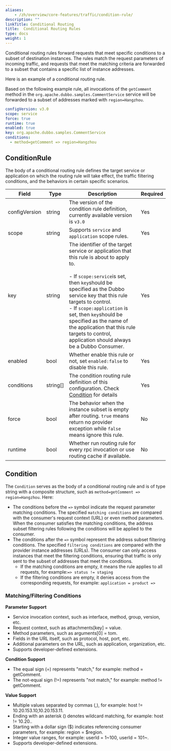 ```yaml
---
aliases:
    - /zh/overview/core-features/traffic/condition-rule/
description: ""
linkTitle: Conditional Routing
title:  Conditional Routing Rules
type: docs
weight: 1
---
```




Conditional routing rules forward requests that meet specific conditions to a subset of destination instances. The rules match the request parameters of incoming traffic, and requests that meet the matching criteria are forwarded to a subset that contains a specific list of instance addresses.

Here is an example of a conditional routing rule.

Based on the following example rule, all invocations of the `getComment` method in the `org.apache.dubbo.samples.CommentService` service will be forwarded to a subset of addresses marked with `region=Hangzhou`.

  ```yaml
  configVersion: v3.0
  scope: service
  force: true
  runtime: true
  enabled: true
  key: org.apache.dubbo.samples.CommentService
  conditions:
    - method=getComment => region=Hangzhou
  ```
## ConditionRule
The body of a conditional routing rule defines the target service or application on which the routing rule will take effect, the traffic filtering conditions, and the behaviors in certain specific scenarios.

| Field | Type | Description                                                                                                                                                                                                                                                                                                                                                                                                   | Required |
| --- | --- |---------------------------------------------------------------------------------------------------------------------------------------------------------------------------------------------------------------------------------------------------------------------------------------------------------------------------------------------------------------------------------------------------------------| --- |
| configVersion | string | The version of the condition rule definition, currently available version is `v3.0`                                                                                                                                                                                                                                                                                                                           | Yes |
| scope | string | Supports `service` and `application` scope rules.                                                                                                                                                                                                                                                                                                                                                             | Yes |
| key | string | The identifier of the target service or application that this rule is about to apply to. <br/><br/>- If `scope:service`is set, then `key`should be specified as the Dubbo service key that this rule targets to control.<br/> - If `scope:application` is set, then `key`should be specified as the name of the application that this rule targets to control, application should always be a Dubbo Consumer. | Yes |
| enabled | bool | Whether enable this rule or not, set `enabled:false` to disable this rule.                                                                                                                                                                                                                                                                                                                                    | Yes |
| conditions | string[] | The condition routing rule definition of this configuration. Check [Condition](./#condition) for details                                                                                                                                                                                                                                                                                                      | Yes |
| force | bool | The behavior when the instance subset is empty after routing. `true` means return no provider exception while `false` means ignore this rule.                                                                                                                                                                                                                                                          | No |
| runtime | bool | Whether run routing rule for every rpc invocation or use routing cache if available.                                                                                                                                                                                                                                                                                                                          | No |

## Condition

The `Condition` serves as the body of a conditional routing rule and is of type string with a composite structure, such as `method=getComment => region=Hangzhou`. Here:

* The conditions before the `=>` symbol indicate the request parameter matching conditions. The specified `matching conditions` are compared with the consumer's request context (URL) or even method parameters. When the consumer satisfies the matching conditions, the address subset filtering rules following the conditions will be applied to the consumer.
* The conditions after the `=>` symbol represent the address subset filtering conditions. The specified  `filtering conditions` are compared with the provider instance addresses (URLs). The consumer can only access instances that meet the filtering conditions, ensuring that traffic is only sent to the subset of addresses that meet the conditions.
    * If the matching conditions are empty, it means the rule applies to all requests, for example:`=> status != staging`
    * If the filtering conditions are empty, it denies access from the corresponding requests, for example: `application = product =>`

### Matching/Filtering Conditions

**Parameter Support**
* Service invocation context, such as interface, method, group, version, etc.
* Request context, such as attachments[key] = value.
* Method parameters, such as arguments[0] = tom.
* Fields in the URL itself, such as protocol, host, port, etc.
* Additional parameters on the URL, such as application, organization, etc.
* Supports developer-defined extensions.

**Condition Support**
* The equal sign (=) represents "match," for example: method = getComment.
* The not-equal sign (!=) represents "not match," for example: method != getComment.

**Value Support**
* Multiple values separated by commas (,), for example: host != 10.20.153.10,10.20.153.11.
* Ending with an asterisk () denotes wildcard matching, for example: host != 10.20..
* Starting with a dollar sign ($) indicates referencing consumer parameters, for example: region = $region.
* Integer value ranges, for example: userId = 1~100, userId = 101~.
* Supports developer-defined extensions.
